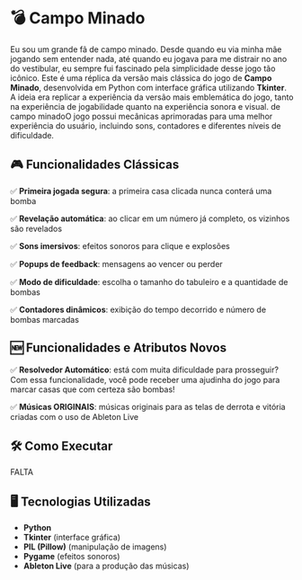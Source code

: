 # 💣 Campo Minado

Eu sou um grande fã de campo minado. Desde quando eu via minha mãe jogando sem entender nada, até quando eu jogava para me distrair no ano do vestibular, eu sempre fui fascinado pela simplicidade desse jogo tão icônico.
Este é uma réplica da versão mais clássica do jogo de **Campo Minado**, desenvolvida em Python com interface gráfica utilizando **Tkinter**.
A ideia era replicar a experiência da versão mais emblemática do jogo, tanto na experiência de jogabilidade quanto na experiência sonora e visual.
de campo minadoO jogo possui mecânicas aprimoradas para uma melhor experiência do usuário, incluindo sons, contadores e diferentes níveis de dificuldade.

## 🎮 Funcionalidades Clássicas

✅ **Primeira jogada segura**: a primeira casa clicada nunca conterá uma bomba

✅ **Revelação automática**: ao clicar em um número já completo, os vizinhos são revelados

✅ **Sons imersivos**: efeitos sonoros para clique e explosões

✅ **Popups de feedback**: mensagens ao vencer ou perder

✅ **Modo de dificuldade**: escolha o tamanho do tabuleiro e a quantidade de bombas

✅ **Contadores dinâmicos**: exibição do tempo decorrido e número de bombas marcadas

## 🆕 Funcionalidades e Atributos Novos

✅ **Resolvedor Automático**: está com muita dificuldade para prosseguir? Com essa funcionalidade, você pode receber uma ajudinha do jogo para marcar casas que com certeza são bombas!

✅ **Músicas ORIGINAIS**: músicas originais para as telas de derrota e vitória criadas com o uso de Ableton Live

## 🛠️ Como Executar

FALTA

## 🖥️ Tecnologias Utilizadas

- **Python**
- **Tkinter** (interface gráfica)
- **PIL (Pillow)** (manipulação de imagens)
- **Pygame** (efeitos sonoros)
- **Ableton Live** (para a produção das músicas)
